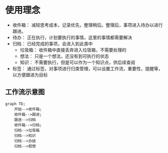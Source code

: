 # 使用理念

-   收件箱： 减轻思考成本，记录优先，整理稍后。整理后，事项进入待办以进行跟进。
-   待办： 正在执行，计划要执行的事情，这里的事情都需要解决
-   归档： 已经完成的事项，会进入到此类中
    -   垃圾箱： 收件箱中直接丢弃进入垃圾箱，不需要处理的
    -   想法： 只是一个想法，还没有到可执行的状态
    -   知识： 不需要执行，但是可以作为一个知识点，供后续查阅
-   标签： 通过标签，对事项进行归类管理，可以设置工作流，重要性，提醒等，以方便跟进为目标

## 工作流示意图
```mermaid
graph TD;
    开始-->收件箱;
    收件箱-->跟进;
    跟进-->归档
    收件箱-->归档;
    归档-->垃圾箱
    归档-->知识
    归档-->办结
    归档-->假想
```


